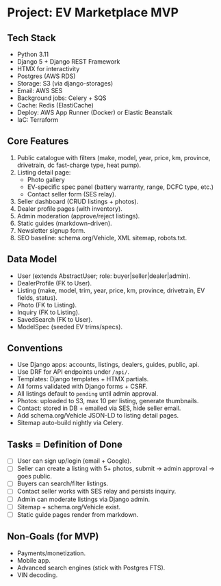 # Project: EV Marketplace MVP

## Tech Stack
- Python 3.11
- Django 5 + Django REST Framework
- HTMX for interactivity
- Postgres (AWS RDS)
- Storage: S3 (via django-storages)
- Email: AWS SES
- Background jobs: Celery + SQS
- Cache: Redis (ElastiCache)
- Deploy: AWS App Runner (Docker) or Elastic Beanstalk
- IaC: Terraform

## Core Features
1. Public catalogue with filters (make, model, year, price, km, province, drivetrain, dc fast-charge type, heat pump).
2. Listing detail page:
   - Photo gallery
   - EV-specific spec panel (battery warranty, range, DCFC type, etc.)
   - Contact seller form (SES relay).
3. Seller dashboard (CRUD listings + photos).
4. Dealer profile pages (with inventory).
5. Admin moderation (approve/reject listings).
6. Static guides (markdown-driven).
7. Newsletter signup form.
8. SEO baseline: schema.org/Vehicle, XML sitemap, robots.txt.

## Data Model
- User (extends AbstractUser; role: buyer|seller|dealer|admin).
- DealerProfile (FK to User).
- Listing (make, model, trim, year, price, km, province, drivetrain, EV fields, status).
- Photo (FK to Listing).
- Inquiry (FK to Listing).
- SavedSearch (FK to User).
- ModelSpec (seeded EV trims/specs).

## Conventions
- Use Django apps: accounts, listings, dealers, guides, public, api.
- Use DRF for API endpoints under `/api/`.
- Templates: Django templates + HTMX partials.
- All forms validated with Django forms + CSRF.
- All listings default to `pending` until admin approval.
- Photos: uploaded to S3, max 10 per listing, generate thumbnails.
- Contact: stored in DB + emailed via SES, hide seller email.
- Add schema.org/Vehicle JSON-LD to listing detail pages.
- Sitemap auto-build nightly via Celery.

## Tasks = Definition of Done
- [ ] User can sign up/login (email + Google).
- [ ] Seller can create a listing with 5+ photos, submit → admin approval → goes public.
- [ ] Buyers can search/filter listings.
- [ ] Contact seller works with SES relay and persists inquiry.
- [ ] Admin can moderate listings via Django admin.
- [ ] Sitemap + schema.org/Vehicle exist.
- [ ] Static guide pages render from markdown.

## Non-Goals (for MVP)
- Payments/monetization.
- Mobile app.
- Advanced search engines (stick with Postgres FTS).
- VIN decoding.
